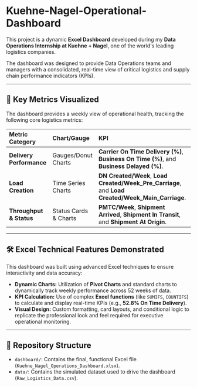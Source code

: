 # Kuehne-Nagel-Operational-Dashboard

This project is a dynamic **Excel Dashboard** developed during my **Data Operations Internship at Kuehne + Nagel**, one of the world's leading logistics companies.

The dashboard was designed to provide Data Operations teams and managers with a consolidated, real-time view of critical logistics and supply chain performance indicators (KPIs).

---

## 🚀 Key Metrics Visualized

The dashboard provides a weekly view of operational health, tracking the following core logistics metrics:

| Metric Category | Chart/Gauge | KPI |
| :--- | :--- | :--- |
| **Delivery Performance** | Gauges/Donut Charts | **Carrier On Time Delivery (%)**, **Business On Time (%)**, and **Business Delayed (%)**. |
| **Load Creation** | Time Series Charts | **DN Created/Week**, **Load Created/Week_Pre_Carriage**, and **Load Created/Week_Main_Carriage**. |
| **Throughput & Status** | Status Cards & Charts | **PMTC/Week**, **Shipment Arrived**, **Shipment In Transit**, and **Shipment At Origin**. |

---

## 🛠️ Excel Technical Features Demonstrated

This dashboard was built using advanced Excel techniques to ensure interactivity and data accuracy:

* **Dynamic Charts:** Utilization of **Pivot Charts** and standard charts to dynamically track weekly performance across 52 weeks of data.
* **KPI Calculation:** Use of complex **Excel functions** (like `SUMIFS`, `COUNTIFS`) to calculate and display real-time KPIs (e.g., **52.8% On Time Delivery**).
* **Visual Design:** Custom formatting, card layouts, and conditional logic to replicate the professional look and feel required for executive operational monitoring.

---

## 📂 Repository Structure

* `dashboard/`: Contains the final, functional Excel file (`Kuehne_Nagel_Operations_Dashboard.xlsx`).
* `data/`: Contains the simulated dataset used to drive the dashboard (`Raw_Logistics_Data.csv`).
